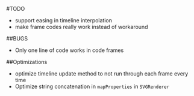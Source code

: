 #TODO
- support easing in timeline interpolation
- make frame codes really work instead of workaround

##BUGS
- Only one line of code works in code frames

##Optimizations
- optimize timeline update method to not run through each frame every time
- Optimize string concatenation in ``mapProperties`` in ``SVGRenderer``
